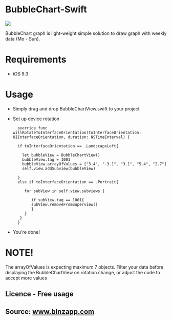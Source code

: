 # BubbleChart-Swift
![](http://www.viralideasltd.com/github/cast.gif)

BubbleChart graph is light-weight simple solution to draw graph with weekly data (Mo - Sun).

# Requirements
* iOS 9.3

# Usage
* Simply drag and drop BubbleChartView.swift to your project
* Set up device rotation 

        override func willRotateToInterfaceOrientation(toInterfaceOrientation: UIInterfaceOrientation, duration: NSTimeInterval) {

        if toInterfaceOrientation == .LandscapeLeft{

          let bubbleView = BubbleChartView()
          bubbleView.tag = 1001
          bubbleView.arrayOfValues = ["3.4", "-3.1", "3.1", "5.4", "2.7"]
          self.view.addSubview(bubbleView)

        }
        else if toInterfaceOrientation == .Portrait{

           for subView in self.view.subviews {

              if subView.tag == 1001{
              subView.removeFromSuperview()
              }
           }
         }
        }

* You're done!
 
# NOTE!
The arrayOfValues is expecting maximum 7 objects. Filter your data before displaying the BubbleChartView on rotation change, or adjust the code to accept more values

## Licence - Free usage

## Source: www.blnzapp.com


